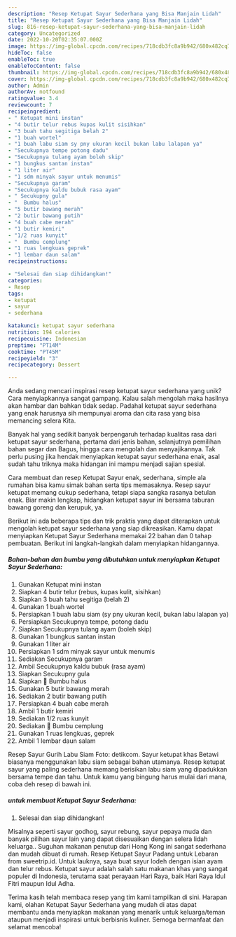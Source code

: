 ```yaml
---
description: "Resep Ketupat Sayur Sederhana yang Bisa Manjain Lidah"
title: "Resep Ketupat Sayur Sederhana yang Bisa Manjain Lidah"
slug: 816-resep-ketupat-sayur-sederhana-yang-bisa-manjain-lidah
category: Uncategorized
date: 2022-10-20T02:35:07.000Z
image: https://img-global.cpcdn.com/recipes/718cdb3fc8a9b942/680x482cq70/ketupat-sayur-sederhana-foto-resep-utama.jpg
hideToc: false
enableToc: true
enableTocContent: false
thumbnail: https://img-global.cpcdn.com/recipes/718cdb3fc8a9b942/680x482cq70/ketupat-sayur-sederhana-foto-resep-utama.jpg
cover: https://img-global.cpcdn.com/recipes/718cdb3fc8a9b942/680x482cq70/ketupat-sayur-sederhana-foto-resep-utama.jpg
author: Admin
authorAv: notfound
ratingvalue: 3.4
reviewcount: 7
recipeingredient:
- " Ketupat mini instan"
- "4 butir telur rebus kupas kulit sisihkan"
- "3 buah tahu segitiga belah 2"
- "1 buah wortel"
- "1 buah labu siam sy pny ukuran kecil bukan labu lalapan ya"
- "Secukupnya tempe potong dadu"
- "Secukupnya tulang ayam boleh skip"
- "1 bungkus santan instan"
- "1 liter air"
- "1 sdm minyak sayur untuk menumis"
- "Secukupnya garam"
- "Secukupnya kaldu bubuk rasa ayam"
- " Secukupny gula"
- "  Bumbu halus"
- "5 butir bawang merah"
- "2 butir bawang putih"
- "4 buah cabe merah"
- "1 butir kemiri"
- "1/2 ruas kunyit"
- "  Bumbu cemplung"
- "1 ruas lengkuas geprek"
- "1 lembar daun salam"
recipeinstructions:

- "Selesai dan siap dihidangkan!"
categories:
- Resep
tags:
- ketupat
- sayur
- sederhana

katakunci: ketupat sayur sederhana 
nutrition: 194 calories
recipecuisine: Indonesian
preptime: "PT14M"
cooktime: "PT45M"
recipeyield: "3"
recipecategory: Dessert

---
```





Anda sedang mencari inspirasi resep ketupat sayur sederhana yang unik? Cara menyiapkannya sangat gampang. Kalau salah mengolah maka hasilnya akan hambar dan bahkan tidak sedap. Padahal ketupat sayur sederhana yang enak harusnya sih mempunyai aroma dan cita rasa yang bisa memancing selera Kita.





Banyak hal yang sedikit banyak berpengaruh terhadap kualitas rasa dari ketupat sayur sederhana, pertama dari jenis bahan, selanjutnya pemilihan bahan segar dan Bagus, hingga cara mengolah dan menyajikannya. Tak perlu pusing jika hendak menyiapkan ketupat sayur sederhana enak,      asal sudah tahu triknya maka hidangan ini mampu menjadi sajian spesial.














Cara membuat dan resep Ketupat Sayur enak, sederhana, simple ala rumahan bisa kamu simak bahan serta tips memasaknya. Resep sayur ketupat memang cukup sederhana, tetapi siapa sangka rasanya betulan enak. Biar makin lengkap, hidangkan ketupat sayur ini bersama taburan bawang goreng dan kerupuk, ya.






Berikut ini ada beberapa tips dan trik praktis yang dapat diterapkan untuk mengolah ketupat sayur sederhana yang siap dikreasikan. Kamu dapat menyiapkan Ketupat Sayur Sederhana memakai 22 bahan dan 0 tahap pembuatan. Berikut ini langkah-langkah dalam menyiapkan hidangannya.

<!--inarticleads1-->

##### Bahan-bahan dan bumbu yang dibutuhkan untuk menyiapkan Ketupat Sayur Sederhana:

1. Gunakan  Ketupat mini instan
1. Siapkan 4 butir telur (rebus, kupas kulit, sisihkan)
1. Siapkan 3 buah tahu segitiga (belah 2)
1. Gunakan 1 buah wortel
1. Persiapkan 1 buah labu siam (sy pny ukuran kecil, bukan labu lalapan ya)
1. Persiapkan Secukupnya tempe, potong dadu
1. Siapkan Secukupnya tulang ayam (boleh skip)
1. Gunakan 1 bungkus santan instan
1. Gunakan 1 liter air
1. Persiapkan 1 sdm minyak sayur untuk menumis
1. Sediakan Secukupnya garam
1. Ambil Secukupnya kaldu bubuk (rasa ayam)
1. Siapkan  Secukupny gula
1. Siapkan  🍒 Bumbu halus
1. Gunakan 5 butir bawang merah
1. Sediakan 2 butir bawang putih
1. Persiapkan 4 buah cabe merah
1. Ambil 1 butir kemiri
1. Sediakan 1/2 ruas kunyit
1. Sediakan  🍒 Bumbu cemplung
1. Gunakan 1 ruas lengkuas, geprek
1. Ambil 1 lembar daun salam


Resep Sayur Gurih Labu Siam Foto: detikcom. Sayur ketupat khas Betawi biasanya menggunakan labu siam sebagai bahan utamanya. Resep ketupat sayur yang paling sederhana memang berisikan labu siam yang dipadukkan bersama tempe dan tahu. Untuk kamu yang bingung harus mulai dari mana, coba deh resep di bawah ini. 

<!--inarticleads2-->

#####  untuk membuat Ketupat Sayur Sederhana:


1. Selesai dan siap dihidangkan!

Misalnya seperti sayur godhog, sayur rebung, sayur pepaya muda dan banyak pilihan sayur lain yang dapat disesuaikan dengan selera lidah keluarga.. Suguhan makanan penutup dari Hong Kong ini sangat sederhana dan mudah dibuat di rumah. Resep Ketupat Sayur Padang untuk Lebaran from sweetrip.id. Untuk lauknya, saya buat sayur lodeh dengan isian ayam dan telur rebus. Ketupat sayur adalah salah satu makanan khas yang sangat populer di Indonesia, terutama saat perayaan Hari Raya, baik Hari Raya Idul Fitri maupun Idul Adha. 

Terima kasih telah membaca resep yang tim kami tampilkan di sini. Harapan kami, olahan Ketupat Sayur Sederhana yang mudah di atas dapat membantu anda menyiapkan makanan yang menarik untuk keluarga/teman ataupun menjadi inspirasi untuk berbisnis kuliner. Semoga bermanfaat dan selamat mencoba!
